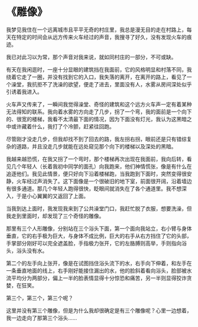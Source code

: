 # 《雕像》

我梦见我住在一个远离城市且平平无奇的村庄里，我总是漫无目的走在村路上，每天在特定的时间会从远方传来火车经过的声音，我搜寻了好久，没有发现火车的痕迹。

我已对此习以为常，那个声音对我来说，就如同村庄的一部分，不可或缺。

有天在我闲逛时，一座十分显眼的建筑挡在我面前，它的风格明显和村落不同，我绕着它走了一圈，并没有找到它的入口，我失落的离开，在离开的路上，看见了一个澡堂，我抗拒不了洗澡的欲望，便走了进去，里面没有人，水雾从房间深处似乎引诱着我进入。

火车声又传来了，一瞬间我觉得澡堂、奇怪的建筑和这个远方火车声一定有着某种无法得知的联系。我向着水雾的方向走了几步，拐了一个弯，我的面前是一个向下的、很宽的楼梯，我看不太清最下面的情况，因为下面没有灯光，我认为这黑暗之中或许藏着什么，我打了个冷颤，赶紧往回跑。

尽管刚才没走几步，但我却找不到了回去的路，我左拐右拐，眼前还是只有错综复杂的道路，并且没走几步就能在远处窥见那个向下的楼梯以及深处的黑暗。

我越来越恐慌，在我又拐了一个弯时，那个楼梯再次出现在我面前，我向后转，看见几个年轻人（长着我初中同学的面孔）向我跑来，他们神情慌张，像是有什么在追逐他们。我见此情景，便只好向下沿着楼梯跑，当我跑到下面时，突然变得很安静，火车经过声消失了。这下面像是一个很破旧的地下室，前面很开阔，沿着墙边有很多通道。那几个年轻人跑得很快，眨眼间就消失在了各个通道里。我不想深入，于是小心翼翼的又返回了上面。

当我到达上面时，我发现我来到了公共澡堂门口，我赶忙脱了衣服，想要洗澡，但我走到里面时，却发现了三个奇怪的雕像。

那里有三个人形雕像，分别站在三个浴头下面，第一个面向我站立，右小臂与身体垂直，它的右手极为巨大，与身体不成比例，巨大的右手从右方挡住了它的头部，手掌部分刚好可以完全遮盖脸，手指极力张开，它的左胳膊则高举，手则指向浴头，浴头没有水。

第二个的左手向上张开，像是在试图挡住浴头流下的水，右手向下伸着，和左手在一条垂直地面的线上，右手刚好能接住漏出的水，他的脸斜着看向浴头，脸部被水流平均分为两部分，偏上一半的脸表情显得十分惊恐和痛苦，另一半则显得狡诈贪婪，在狂笑。

第三个，第三个，第三个呢？

这里并没有第三个雕像，但是为什么我却很确定是有三个雕像呢？心里一边想着，我一边走向了那第三个浴头……